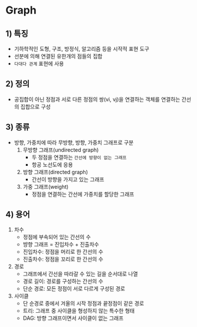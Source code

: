 # Graph
## 1) 특징
- 기하학적인 도형, 구조, 방정식, 알고리즘 등을 시작적 표현 도구
- 선분에 의해 연결된 유한개의 점들의 집합
- `다대다 관계` 표현에 사용
## 2) 정의
- 공집합이 아닌 정점과 서로 다른 정점의 쌍(vi, vj)을 연결하는 객체를 연결하는 간선의 집합으로 구성
## 3) 종류
- 방향, 가중치에 따라 무방향, 방향, 가중치 그래프로 구분
  1. 무방향 그래프(undirected graph)
      - 두 정점을 연결하는 `간선에 방향이 없는 그래프`
      - 항공 노선도에 응용
  2. 방향 그래프(directed graph)
      - 간선이 방향을 가지고 있는 그래프
  3. 가중 그래프(weight)
      - 정점을 연결하는 간선에 가중치를 할당한 그래프
## 4) 용어
1. 차수
    - 정점에 부속되어 있는 간선의 수
    - 뱡향 그래프 = 진입차수 + 진출차수
    - 진입차수: 정점을 머리로 한 간선의 수
    - 진출차수: 정점을 꼬리로 한 간선의 수
2. 경로
    - 그래프에서 간선을 따라갈 수 있는 길을 순서대로 나열
    - 경로 길이: 경로를 구성하는 간선의 수
    - 단순 경로: 모든 정점이 서로 다르게 구성된 경로
3. 사이클
    - 단 순경로 중에서 겨올의 시작 정점과 끝정점이 같은 경로
    - 트리: 그래프 중 사이클을 형성하지 않는 특수한 형태
    - DAG: 방향 그래프이면서 사이클이 없는 그래프
